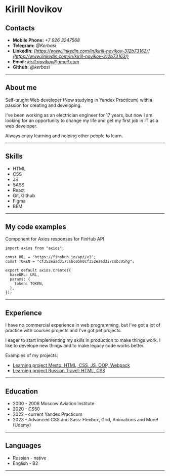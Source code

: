 # **Kirill** Novikov

## Contacts

- **Mobile Phone:** _+7 926 3247568_
- **Telegram:** _@Kerbasi_
- **LinkedIn:** _[https://www.linkedin.com/in/kirill-novikov-312b73163/](https://www.linkedin.com/in/kirill-novikov-312b73163/)_
- **Email:** _[kirill.novikov@gmail.com](kirill.novikov@gmail.com)_
- **Github:** _@kerbasi_

---

## About me

Self-taught Web developer (Now studying in Yandex Practicum) with a passion for creating and developing.

I've been working as an electrician engineer for 17 years, but now I am looking for an opportunity to change my life and get my first job in IT as a web developer.

Always enjoy learning and helping other people to learn.

---

## Skills

- HTML
- CSS
- JS
- SASS
- React
- Git, Github
- Figma
- BEM

---

## My code examples

Component for Axios responses for FinHub API

```
import axios from "axios";

const URL = "https://finnhub.io/api/v1";
const TOKEN = "cf352eaad3i7csbc05h0cf352eaad3i7csbc05hg";

export default axios.create({
  baseURL: URL,
  params: {
    token: TOKEN,
  },
});
```

---

## Experience

I have no commercial experience in web programming, but I've got a lot of practice with courses projects and I've got pet projects.

I eager to start implementing my skills in production to make things work. I like to develope new things and to make legacy code works better.

Examples of my projects:

- [Learning project Mesto: HTML, CSS, JS, OOP, Webpack](https://github.com/kerbasi/mesto)
- [Learning project Russian Travel: HTML, CSS](https://github.com/kerbasi/russian-travel)

---

## Education

- 2000 - 2006 Moscow Aviation Institute
- 2020 - CS50
- 2022 - current Yandex Practicum
- 2023 - Advanced CSS and Sass: Flexbox, Grid, Animations and More! (Udemy)

---

## Languages

- Russian - native
- English - B2

---

<!---
kerbasi/kerbasi is a ✨ special ✨ repository because its `README.md` (this file) appears on your GitHub profile.
You can click the Preview link to take a look at your changes.
--->
